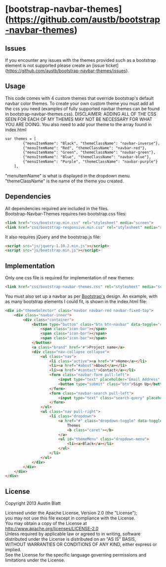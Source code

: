 [bootstrap-navbar-themes] (https://github.com/austb/bootstrap-navbar-themes)
=======================

## Issues

If you encounter any issues with the themes provided such as a bootstrap element is not supported please create an [issue ticket] (https://github.com/austb/bootstrap-navbar-themes/issues).

## Usage

This code comes with 4 custom themes that override bootstrap's default navbar color themes.
To create your own custom theme you must add all the css you need (examples of fully supported navbar themes can be found in bootstrap-navbar-themes.css).
DISCLAIMER: ADDING ALL OF THE CSS SEEN FOR EACH OF MY THEMES MAY NOT BE NECESSARY FOR WHAT YOU ARE DOING.
You also need to add your theme to the array found in index.html
```html
var themes = [
        {"menuItemName": "Black", "themeClassName": "navbar-inverse"},
        {"menuItemName": "Red", "themeClassName": "navbar-red"},
        {"menuItemName": "Green", "themeClassName": "navbar-green"},
        {"menuItemName": "Blue", "themeClassName": "navbar-blue"},
        {"menuItemName": "Purple", "themeClassName": "navbar-purple"}
    ],
```
"menuItemName" is what is displayed in the dropdown menu.  
"themeClassName" is the name of the theme you created.

## Dependencies

All dependencies required are included in the files.  
Bootstrap-Navbar-Themes requires two bootstrap.css files:
```html
<link href="css/bootstrap.min.css" rel="stylesheet" media="screen">
<link href="css/bootstrap-responsive.min.css" rel="stylesheet" media="screen">
```
It also requires jQuery and the bootstrap.js file:
```html
<script src="js/jquery-1.10.2.min.js"></script>
<script src="js/bootstrap.min.js"></script>
```

## Implementation

Only one css file is required for implementation of new themes:
```html
<link href="css/bootstrap-navbar-themes.css" rel="stylesheet" media="screen">
```
You must also set up a navbar as per <a href="http://getbootstrap.com/2.3.2/index.html" target="_blank">Bootstrap's</a> design.
An example, with as many bootstrap elements I could fit, is shown in the index.html file:
```html
<div id="themeSelector" class="navbar navbar-red navbar-fixed-top">
    <div class="navbar-inner">
        <div class="container">
            <button type="button" class="btn btn-navbar" data-toggle="collapse" data-target=".nav-collapse">
                <span class="icon-bar"></span>
                <span class="icon-bar"></span>
                <span class="icon-bar"></span>
            </button>
            <a class="brand" href="#">Project name</a>
            <div class="nav-collapse collapse">
                <ul class="nav">
                    <li class="active"><a href="#">Home</a></li>
                    <li><a href="#about">About</a></li>
                    <li><a href="#contact">Contact</a></li>
                    <form class="navbar-form pull-left">
                        <input type="text" placeholder="Email Address" class="span2">
                        <button type="submit" class="btn">Sign Up</button>
                    </form>
                    <form class="navbar-search pull-left">
                        <input type="text" class="search-query" placeholder="Search">
                    </form>
                </ul>
                <ul class="nav pull-right">
                    <li class="dropdown">
                        <a href="#" class="dropdown-toggle" data-toggle="dropdown">
                            Themes
                            <b class="caret"></b>
                        </a>
                        <ul id="themeMenu" class="dropdown-menu">
                            <li><a>Black</a></li>
                        </ul>
                    </li>
                </ul>
            </div>
        </div>
    </div>
</div>
```

## License

   Copyright 2013 Austin Blatt  

   Licensed under the Apache License, Version 2.0 (the "License");  
   you may not use this file except in compliance with the License.  
   You may obtain a copy of the License at  
     http://www.apache.org/licenses/LICENSE-2.0  
   Unless required by applicable law or agreed to in writing, software  
   distributed under the License is distributed on an "AS IS" BASIS,  
   WITHOUT WARRANTIES OR CONDITIONS OF ANY KIND, either express or implied.  
   See the License for the specific language governing permissions and  
   limitations under the License.